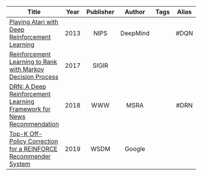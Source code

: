 
| Title                                                                                                                                                                                | Year | Publisher |  Author  | Tags | Alias | Score | IsRead | Notes | Remarks |
| ------------------------------------------------------------------------------------------------------------------------------------------------------------------------------------ | :--: | :-------: | :------: | :--: | :---: | :---: | :----: | :---: | ------- |
| [Playing Atari with Deep Reinforcement Learning]([2013][DeepMind][DQN]%20Playing%20Atari%20with%20Deep%20Reinforcement%20Learning.pdf)                                               | 2013 |   NIPS    | DeepMind |      | #DQN  |       |   N    |       |         |
| [Reinforcement Learning to Rank with Markov Decision Process]([2017]%20Reinforcement%20Learning%20to%20Rank%20with%20Markov%20Decision%20Process.pdf)                                | 2017 |   SIGIR   |          |      |       |       |   N    |       |         |
| [DRN: A Deep Reinforcement Learning Framework for News Recommendation]([2018][MSRA][DRN]%20DRN-%20A%20Deep%20Reinforcement%20Learning%20Framework%20for%20News%20Recommendation.pdf) | 2018 |    WWW    |   MSRA   |      | #DRN  |       |   N    |       |         |
| [Top-K Off-Policy Correction for a REINFORCE Recommender System]([2019][Google]%20Top-K%20Off-Policy%20Correction%20for%20a%20REINFORCE%20Recommender%20System.pdf)                  | 2019 |   WSDM    |  Google  |      |       |       |   N    |       |         |
